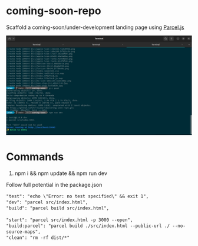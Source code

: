 # coming-soon-repo
Scaffold a coming-soon/under-development landing page using  [Parcel.js](https://parceljs.org/)

![Screenshot of coming-soon](Screenshot%20from%202023-11-08%2010-46-10.png)

# Commands
1.  npm i && npm update && npm run dev

Follow full potential in the package.json

    "test": "echo \"Error: no test specified\" && exit 1",
    "dev": "parcel src/index.html",
    "build": "parcel build src/index.html",

    "start": "parcel src/index.html -p 3000 --open",
    "build:parcel": "parcel build ./src/index.html --public-url ./ --no-source-maps",
    "clean": "rm -rf dist/*"



